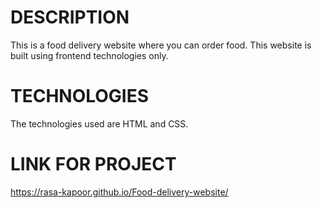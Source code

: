 # DESCRIPTION

This is a food delivery website where you can order food. This website is built using frontend technologies only.

# TECHNOLOGIES

The technologies used are HTML and CSS.

# LINK FOR PROJECT

https://rasa-kapoor.github.io/Food-delivery-website/
